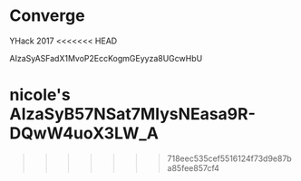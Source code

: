 # Converge
YHack 2017
<<<<<<< HEAD


AIzaSyASFadX1MvoP2EccKogmGEyyza8UGcwHbU

nicole's AIzaSyB57NSat7MIysNEasa9R-DQwW4uoX3LW_A
=======
>>>>>>> 718eec535cef5516124f73d9e87ba85fee857cf4
